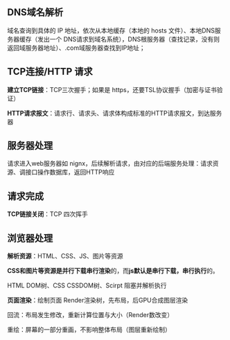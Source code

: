 ## DNS域名解析

域名查询到具体的 IP 地址，依次从本地缓存（本地的 hosts 文件）、本地DNS服务器缓存（发出一个 DNS请求到域名系统），DNS根服务器（查找记录，没有则返回域服务器地址）、.com域服务器查找到IP地址；

## TCP连接/HTTP 请求

**建立TCP链接**：TCP三次握手；如果是 https，还要TSL协议握手（加密与证书验证）

**HTTP请求报文**：请求行、请求头、请求体构成标准的HTTP请求报文，到达服务器

## 服务器处理

请求进入web服务器如 nignx，后续解析请求，由对应的后端服务处理：请求资源、调接口操作数据库，返回HTTP响应

## 请求完成

**TCP链接关闭**：TCP 四次挥手

## 浏览器处理

**解析资源**：HTML、CSS、JS、图片等资源

**CSS和图片等资源是并行下载串行渲染**的，而**js默认是串行下载，串行执行**的。

HTML DOM树、CSS CSSDOM树、Scirpt 阻塞并解析执行

**页面渲染**：绘制页面 Render渲染树，先布局，后GPU合成图层渲染

回流：布局发生修改，重新计算位置与大小（Render数改变）

重绘：屏幕的一部分重画，不影响整体布局（图层重新绘制）
